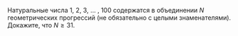 Натуральные числа 1, 2, 3, $\dots$ , 100 содержатся в объединении $N$ 
геометрических прогрессий (не обязательно с целыми знаменателями). 
Докажите, что $N\geq 31$.